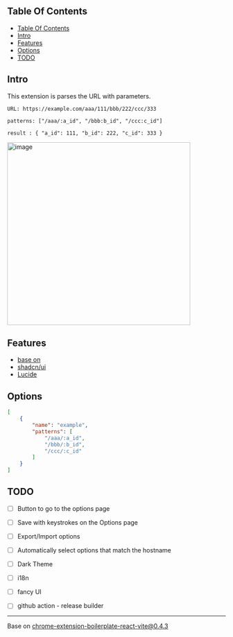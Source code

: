 ## Table Of Contents
- [Table Of Contents](#table-of-contents)
- [Intro](#intro)
- [Features](#features)
- [Options](#options)
- [TODO](#todo)


## Intro
This extension is parses the URL with parameters.


```
URL: https://example.com/aaa/111/bbb/222/ccc/333

patterns: ["/aaa/:a_id", "/bbb:b_id", "/ccc:c_id"]

result : { "a_id": 111, "b_id": 222, "c_id": 333 }
```
<img width="422" alt="image" src="https://github.com/user-attachments/assets/de984925-5d55-4720-93eb-ae91bd19952f" />



## Features
- [base on](https://github.com/Jonghakseo/chrome-extension-boilerplate-react-vite/tree/0.4.3?tab=readme-ov-file#features)
- [shadcn/ui](https://ui.shadcn.com/)
- [Lucide](https://lucide.dev/)

## Options
```json
[
    {
        "name": "example",
        "patterns": [
            "/aaa/:a_id",
            "/bbb/:b_id",
            "/ccc/:c_id"
        ]
    }
]
```

## TODO
- [ ] Button to go to the options page
- [ ] Save with keystrokes on the Options page
- [ ] Export/Import options
- [ ] Automatically select options that match the hostname
- [ ] Dark Theme
- [ ] i18n
- [ ] fancy UI
- [ ] github action - release builder



---

Base on [chrome-extension-boilerplate-react-vite@0.4.3](https://github.com/Jonghakseo/chrome-extension-boilerplate-react-vite/tree/0.4.3)
